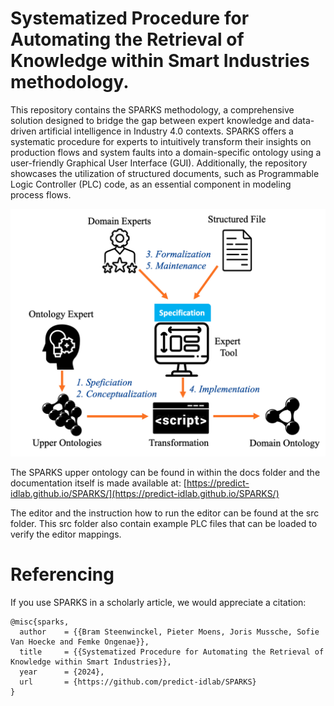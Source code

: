 # Systematized Procedure for Automating the Retrieval of Knowledge within Smart Industries methodology.

This repository contains the SPARKS methodology, a comprehensive solution designed to bridge the gap between expert knowledge and data-driven artificial intelligence in Industry 4.0 contexts. SPARKS offers a systematic procedure for experts to intuitively transform their insights on production flows and system faults into a domain-specific ontology using a user-friendly Graphical User Interface (GUI). Additionally, the repository showcases the utilization of structured documents, such as Programmable Logic Controller (PLC) code, as an essential component in modeling process flows. 

![SPARKS Methodology](img/methodology.png)

The SPARKS upper ontology can be found in within the docs folder and the documentation itself is made available at: [https://predict-idlab.github.io/SPARKS/](https://predict-idlab.github.io/SPARKS/)

The editor and the instruction how to run the editor can be found at the src folder. This src folder also contain example PLC files that can be loaded to verify the editor mappings.


# Referencing
If you use SPARKS in a scholarly article, we would appreciate a citation:

```
@misc{sparks,
  author    = {{Bram Steenwinckel, Pieter Moens, Joris Mussche, Sofie Van Hoecke and Femke Ongenae}},
  title     = {{Systematized Procedure for Automating the Retrieval of Knowledge within Smart Industries}},
  year      = {2024},
  url       = {https://github.com/predict-idlab/SPARKS}
}
```

